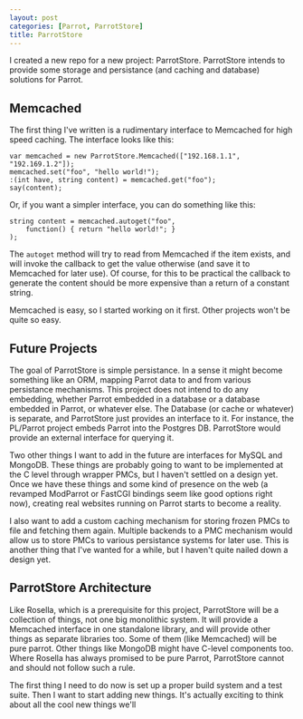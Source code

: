 ```yaml
---
layout: post
categories: [Parrot, ParrotStore]
title: ParrotStore
---
```


I created a new repo for a new project: ParrotStore. ParrotStore intends to
provide some storage and persistance (and caching and database) solutions for
Parrot.

## Memcached

The first thing I've written is a rudimentary interface to Memcached for
high speed caching. The interface looks like this:

    var memcached = new ParrotStore.Memcached(["192.168.1.1", "192.169.1.2"]);
    memcached.set("foo", "hello world!");
    :(int have, string content) = memcached.get("foo");
    say(content);

Or, if you want a simpler interface, you can do something like this:

    string content = memcached.autoget("foo",
        function() { return "hello world!"; }
    );

The `autoget` method will try to read from Memcached if the item exists, and
will invoke the callback to get the value otherwise (and save it to Memcached
for later use). Of course, for this to be practical the callback to generate
the content should be more expensive than a return of a constant string.

Memcached is easy, so I started working on it first. Other projects won't be
quite so easy.

## Future Projects

The goal of ParrotStore is simple persistance. In a sense it might become
something like an ORM, mapping Parrot data to and from various persistance
mechanisms. This project does not intend to do any embedding, whether Parrot
embedded in a database or a database embedded in Parrot, or whatever else. The
Database (or cache or whatever) is separate, and ParrotStore just provides an
interface to it. For instance, the PL/Parrot project embeds Parrot into the
Postgres DB. ParrotStore would provide an external interface for querying it.

Two other things I want to add in the future are interfaces for MySQL and
MongoDB. These things are probably going to want to be implemented at the C
level through wrapper PMCs, but I haven't settled on a design yet. Once we have
these things and some kind of presence on the web (a revamped ModParrot or
FastCGI bindings seem like good options right now), creating real websites
running on Parrot starts to become a reality.

I also want to add a custom caching mechanism for storing frozen PMCs to file
and fetching them again. Multiple backends to a PMC mechanism would allow us
to store PMCs to various persistance systems for later use. This is another
thing that I've wanted for a while, but I haven't quite nailed down a design
yet.

## ParrotStore Architecture

Like Rosella, which is a prerequisite for this project, ParrotStore will be a
collection of things, not one big monolithic system. It will provide a
Memcached interface in one standalone library, and will provide other things as
separate libraries too. Some of them (like Memcached) will be pure parrot. Other
things like MongoDB might have C-level components too. Where Rosella has always
promised to be pure Parrot, ParrotStore cannot and should not follow such a
rule.

The first thing I need to do now is set up a proper build system and a test
suite. Then I want to start adding new things. It's actually exciting to think
about all the cool new things we'll

